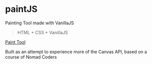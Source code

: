 # paintJS
Painting Tool made with VanillaJS

> HTML + CSS + VanillaJS


[Paint Tool](https://haileykr.github.io/paintJS)


Built as an attempt to experience more of the Canvas API, based on a course of Nomad Coders
